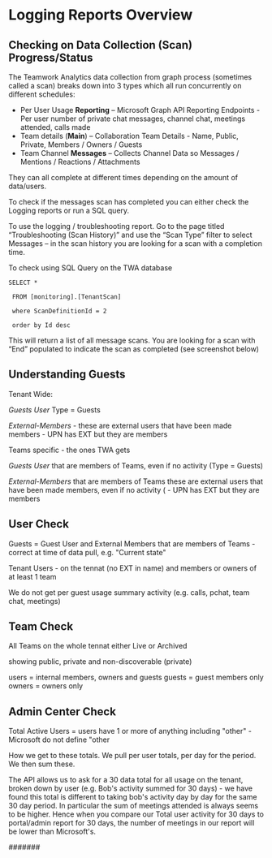 # Logging Reports Overview

## Checking on Data Collection (Scan) Progress/Status

 

The Teamwork Analytics data collection from graph process (sometimes called a scan) breaks down into 3 types which all run concurrently on different schedules:

- Per User Usage **Reporting** – Microsoft Graph API Reporting Endpoints - Per user number of private chat messages, channel chat, meetings attended, calls made
- Team details (**Main**) – Collaboration Team Details - Name, Public, Private, Members / Owners / Guests
- Team Channel **Messages** – Collects Channel Data so Messages / Mentions / Reactions / Attachments

They can all complete at different times depending on the amount of data/users.

To check if the messages scan has completed you can either check the Logging reports or run a SQL query.

To use the logging / troubleshooting report. Go to the page titled “Troubleshooting (Scan History)” and use the “Scan Type” filter to select Messages – in the scan history you are looking for a scan with a completion time.

To check using SQL Query on the TWA database 

```
SELECT *

 FROM [monitoring].[TenantScan]

 where ScanDefinitionId = 2

 order by Id desc
```

This will return a list of all message scans. You are looking for a scan with “End” populated to indicate the scan as completed (see screenshot below) 



## Understanding Guests

Tenant Wide:

*Guests User* Type = Guests

*External-Members* - these are external users that have been made members - UPN has EXT but they are members

Teams specific - the ones TWA gets

*Guests User* that are members of Teams, even if no activity (Type = Guests)

*External-Members* that are members of Teams these are external users that have been made members, even if no activity ( - UPN has EXT but they are members


## User Check

Guests = Guest User and External Members that are members of Teams - correct at time of data pull, e.g. "Current state"

Tenant Users - on the tennat (no EXT in name) and members or owners of at least 1 team

We do not get per guest usage summary activity (e.g. calls, pchat, team chat, meetings)

## Team Check

All Teams on the whole tennat either Live or Archived

showing public, private and non-discoverable (private)

users = internal members, owners and guests
guests = guest members only
owners = owners only

## Admin Center Check

Total Active Users = users have 1 or more of anything including "other" - Microsoft do not define "other

How we get to these totals. We pull per user totals, per day for the period. We then sum these. 

The API allows us to ask for a 30 data total for all usage on the tenant, broken down by user (e.g. Bob's activity summed for 30 days) - we have found this total is different to taking bob's activity day by day for the same 30 day period. In particular the sum of meetings attended is always seems to be higher. Hence when you compare our Total user activity for 30 days to portal/admin report for 30 days, the number of meetings in our report will be lower than Microsoft's.

#######



